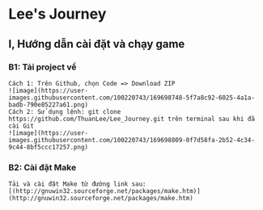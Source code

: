 # Lee's Journey

## I, Hướng dẫn cài đặt và chạy game
  ### B1: Tải project về
    Cách 1: Trên Github, chọn Code => Download ZIP
    ![image](https://user-images.githubusercontent.com/100220743/169698748-5f7a8c92-6025-4a1a-badb-790e85227a61.png)
    Cách 2: Sử dụng lệnh: git clone https://github.com/ThuanLee/Lee_Journey.git trên terminal sau khi đã cài Git
    ![image](https://user-images.githubusercontent.com/100220743/169698809-0f7d58fa-2b52-4c34-9c44-8bf5ccc17257.png)
    
  ### B2: Cài đặt Make
    Tải và cài đặt Make từ đường link sau: [(http://gnuwin32.sourceforge.net/packages/make.htm)](http://gnuwin32.sourceforge.net/packages/make.htm)
    
